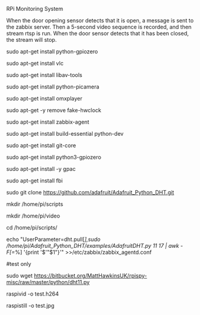 RPi Monitoring System

When the door opening sensor detects that it is open, a message is sent to the zabbix server. Then a 5-second video sequence is recorded, and then stream rtsp is run. When the door sensor detects that it has been closed, the stream will stop.




sudo apt-get install python-gpiozero

sudo apt-get install vlc

sudo apt-get install  libav-tools

sudo apt-get install python-picamera

sudo apt-get install omxplayer

sudo apt-get -y remove fake-hwclock

sudo apt-get install zabbix-agent

sudo apt-get install build-essential python-dev

sudo apt-get install git-core

sudo apt-get install python3-gpiozero

sudo apt-get install -y gpac

sudo apt-get install fbi

sudo git clone https://github.com/adafruit/Adafruit_Python_DHT.git

mkdir /home/pi/scripts

mkdir /home/pi/video

cd /home/pi/scripts/


echo "UserParameter=dht.pull[*],sudo /home/pi/Adafruit_Python_DHT/examples/AdafruitDHT.py 11 17 | awk -F[=*%] '{print '$'"$1"}'" >>/etc/zabbix/zabbix_agentd.conf


#test only

sudo wget https://bitbucket.org/MattHawkinsUK/rpispy-misc/raw/master/python/dht11.py

raspivid -o test.h264

raspistill -o test.jpg

